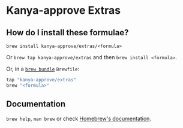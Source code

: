# Kanya-approve Extras

## How do I install these formulae?

`brew install kanya-approve/extras/<formula>`

Or `brew tap kanya-approve/extras` and then `brew install <formula>`.

Or, in a [`brew bundle`](https://github.com/Homebrew/homebrew-bundle) `Brewfile`:

```ruby
tap "kanya-approve/extras"
brew "<formula>"
```

## Documentation

`brew help`, `man brew` or check [Homebrew's documentation](https://docs.brew.sh).
